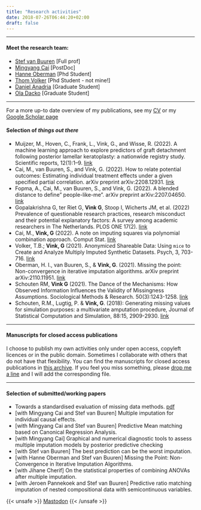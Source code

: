 ```yaml
---
title: "Research activities"
date: 2018-07-26T06:44:20+02:00
draft: false
---
```


---

#### Meet the research team:
- [Stef van Buuren](www.stefvanbuuren.name) [Full prof]
- [Mingyang Cai](https://www.uu.nl/staff/mcai) [PostDoc]
- [Hanne Oberman](https://github.com/hanneoberman)  [Phd Student]
- [Thom Volker](https://thomvolker.github.io) [Phd Student - not mine!]
- [Daniel Anadria](https://github.com/danadria) [Graduate Student]
- [Ola Dacko](https://github.com/a-dacko) [Graduate Student]

---

For a more up-to date overview of my publications, see my [CV](../docs/vink.pdf) or my [Google Scholar page](https://scholar.google.nl/citations?user=RDZWJ6AAAAAJ&hl=en&oi=ao)

#### Selection of *things out there*
- Muijzer, M., Hoven, C., Frank, L., Vink, G., and Wisse, R. (2022). A machine learning approach to explore predictors of graft detachment following posterior lamellar keratoplasty: a nationwide registry study. Scientific reports, 12(1):1–9. [link](https://www.nature.com/articles/s41598-022-22223-y)
- Cai, M., van Buuren, S., and Vink, G. (2022). How to relate potential outcomes: Estimating individual treatment effects under a given specified partial correlation. arXiv preprint arXiv:2208.12931. [link](https://doi.org/10.48550/arXiv.2208.12931)
- Fopma, A., Cai, M., van Buuren, S., and Vink, G. (2022). A blended distance to define” people-like-me”. arXiv preprint arXiv:2207.04650. [link](https://doi.org/10.48550/arXiv.2207.04650)
- Gopalakrishna G, ter Riet G, **Vink G**, Stoop I, Wicherts JM, et al. (2022) Prevalence of questionable research practices, research misconduct and their potential explanatory factors: A survey among academic researchers in The Netherlands. PLOS ONE 17(2). [link](https://doi.org/10.1371/journal.pone.0263023)
- Cai, M., **Vink, G** (2022). A note on imputing squares via polynomial combination approach. Comput Stat. [link](https://doi.org/10.1007/s00180-022-01194-8)
- Volker, T.B.; **Vink, G** (2021). Anony*mice*d Shareable Data: Using `mice` to Create and Analyze Multiply Imputed Synthetic Datasets. Psych, 3, 703-716. [link](https://doi.org/10.3390/psych3040045)
- Oberman, H. I., van Buuren, S., & **Vink, G**. (2021). Missing the point: Non-convergence in iterative imputation algorithms. arXiv preprint arXiv:2110.11951. [link](https://arxiv.org/abs/2110.11951)
- Schouten RM, **Vink G** (2021). The Dance of the Mechanisms: How Observed Information Influences the Validity of Missingness Assumptions. Sociological Methods & Research. 50(3):1243-1258. [link](https://doi.org/10.1177%2F0049124118799376)
- Schouten, R.M., Lugtig, P. & **Vink, G**. (2018): Generating missing values for simulation purposes: a multivariate amputation procedure, Journal of Statistical Computation and Simulation, 88:15, 2909-2930. [link](https://doi.org/10.1080/00949655.2018.1491577)

---

#### Manuscripts for closed access publications
I choose to publish my own activities only under open access, copyleft licences or in the public domain. Sometimes I collaborate with others that do not have that flexibility. You can find the manuscripts for closed access publications in [this archive](https://github.com/gerkovink/published). If you feel you miss something, please [drop me a line](mailto:G.Vink@uu.nl) and I will add the corresponding file.

---

#### Selection of submitted/working papers
- Towards a standardised evaluation of missing data methods. [pdf](https://www.gerkovink.com/published/[working]%20Towards%20a%20standardized%20evaluation%20of%20multiple%20imputation%20routines.pdf)
- [with Mingyang Cai and Stef van Buuren] Multiple imputation for individual causal effects.
- [with Mingyang Cai and Stef van Buuren] Predictive Mean matching based on Canonical Regression Analysis.
- [with Mingyang Cai] Graphical and numerical diagnostic tools to assess multiple imputation models by posterior predictive checking
- [with Stef van Buuren] The best prediction can be the worst imputation.
- [with Hanne Oberman and Stef van Buuren] Missing the Point: Non-Convergence in Iterative Imputation Algorithms.
- [with Jihane Cherif] On the statistical properties of combining ANOVAs after multiple imputation.
- [with Jeroen Pannekoek and Stef van Buuren] Predictive ratio matching imputation of nested compositional data with semicontinuous variables.

{{< unsafe >}}
<a rel="me" href="https://fosstodon.org/@okreg">Mastodon</a>
{{< /unsafe >}}